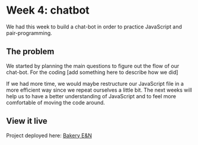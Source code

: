 # Week 4: chatbot

We had this week to build a chat-bot in order to practice JavaScript and pair-programming.

## The problem

We started by planning the main questions to figure out the flow of our chat-bot. For the coding [add something here to describe how we did]

If we had more time, we would maybe restructure our JavaScript file in a more efficient way since we repeat ourselves a little bit. The next weeks will help us to have a better understanding of JavaScript and to feel more comfortable of moving the code around.

## View it live

Project deployed here: [Bakery E&N](https://cake-bot.netlify.app/)